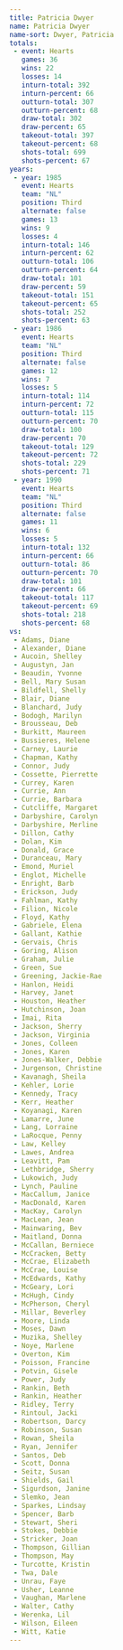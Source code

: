 ```yaml
---
title: Patricia Dwyer
name: Patricia Dwyer
name-sort: Dwyer, Patricia
totals:
 - event: Hearts
   games: 36
   wins: 22
   losses: 14
   inturn-total: 392
   inturn-percent: 66
   outturn-total: 307
   outturn-percent: 68
   draw-total: 302
   draw-percent: 65
   takeout-total: 397
   takeout-percent: 68
   shots-total: 699
   shots-percent: 67
years:
 - year: 1985
   event: Hearts
   team: "NL"
   position: Third
   alternate: false
   games: 13
   wins: 9
   losses: 4
   inturn-total: 146
   inturn-percent: 62
   outturn-total: 106
   outturn-percent: 64
   draw-total: 101
   draw-percent: 59
   takeout-total: 151
   takeout-percent: 65
   shots-total: 252
   shots-percent: 63
 - year: 1986
   event: Hearts
   team: "NL"
   position: Third
   alternate: false
   games: 12
   wins: 7
   losses: 5
   inturn-total: 114
   inturn-percent: 72
   outturn-total: 115
   outturn-percent: 70
   draw-total: 100
   draw-percent: 70
   takeout-total: 129
   takeout-percent: 72
   shots-total: 229
   shots-percent: 71
 - year: 1990
   event: Hearts
   team: "NL"
   position: Third
   alternate: false
   games: 11
   wins: 6
   losses: 5
   inturn-total: 132
   inturn-percent: 66
   outturn-total: 86
   outturn-percent: 70
   draw-total: 101
   draw-percent: 66
   takeout-total: 117
   takeout-percent: 69
   shots-total: 218
   shots-percent: 68
vs:
 - Adams, Diane
 - Alexander, Diane
 - Aucoin, Shelley
 - Augustyn, Jan
 - Beaudin, Yvonne
 - Bell, Mary Susan
 - Bildfell, Shelly
 - Blair, Diane
 - Blanchard, Judy
 - Bodogh, Marilyn
 - Brousseau, Deb
 - Burkitt, Maureen
 - Bussieres, Helene
 - Carney, Laurie
 - Chapman, Kathy
 - Connor, Judy
 - Cossette, Pierrette
 - Currey, Karen
 - Currie, Ann
 - Currie, Barbara
 - Cutcliffe, Margaret
 - Darbyshire, Carolyn
 - Darbyshire, Merline
 - Dillon, Cathy
 - Dolan, Kim
 - Donald, Grace
 - Duranceau, Mary
 - Emond, Muriel
 - Englot, Michelle
 - Enright, Barb
 - Erickson, Judy
 - Fahlman, Kathy
 - Filion, Nicole
 - Floyd, Kathy
 - Gabriele, Elena
 - Gallant, Kathie
 - Gervais, Chris
 - Goring, Alison
 - Graham, Julie
 - Green, Sue
 - Greening, Jackie-Rae
 - Hanlon, Heidi
 - Harvey, Janet
 - Houston, Heather
 - Hutchinson, Joan
 - Imai, Rita
 - Jackson, Sherry
 - Jackson, Virginia
 - Jones, Colleen
 - Jones, Karen
 - Jones-Walker, Debbie
 - Jurgenson, Christine
 - Kavanagh, Sheila
 - Kehler, Lorie
 - Kennedy, Tracy
 - Kerr, Heather
 - Koyanagi, Karen
 - Lamarre, June
 - Lang, Lorraine
 - LaRocque, Penny
 - Law, Kelley
 - Lawes, Andrea
 - Leavitt, Pam
 - Lethbridge, Sherry
 - Lukowich, Judy
 - Lynch, Pauline
 - MacCallum, Janice
 - MacDonald, Karen
 - MacKay, Carolyn
 - MacLean, Jean
 - Mainwaring, Bev
 - Maitland, Donna
 - McCallan, Berniece
 - McCracken, Betty
 - McCrae, Elizabeth
 - McCrae, Louise
 - McEdwards, Kathy
 - McGeary, Lori
 - McHugh, Cindy
 - McPherson, Cheryl
 - Millar, Beverley
 - Moore, Linda
 - Moses, Dawn
 - Muzika, Shelley
 - Noye, Marlene
 - Overton, Kim
 - Poisson, Francine
 - Potvin, Gisele
 - Power, Judy
 - Rankin, Beth
 - Rankin, Heather
 - Ridley, Terry
 - Rintoul, Jacki
 - Robertson, Darcy
 - Robinson, Susan
 - Rowan, Sheila
 - Ryan, Jennifer
 - Santos, Deb
 - Scott, Donna
 - Seitz, Susan
 - Shields, Gail
 - Sigurdson, Janine
 - Slemko, Jean
 - Sparkes, Lindsay
 - Spencer, Barb
 - Stewart, Sheri
 - Stokes, Debbie
 - Stricker, Joan
 - Thompson, Gillian
 - Thompson, May
 - Turcotte, Kristin
 - Twa, Dale
 - Unrau, Faye
 - Usher, Leanne
 - Vaughan, Marlene
 - Walter, Cathy
 - Werenka, Lil
 - Wilson, Eileen
 - Witt, Katie
---
```

